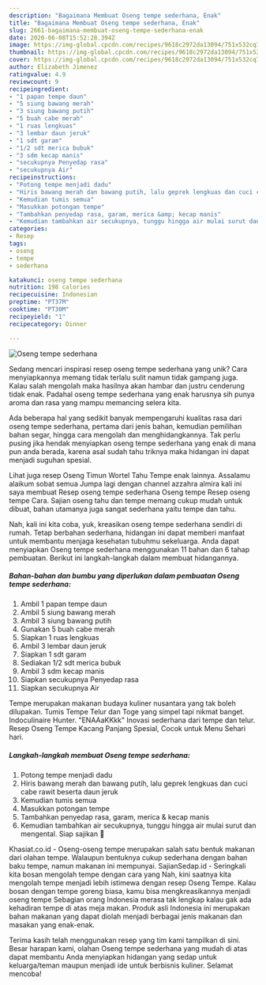 ```yaml
---
description: "Bagaimana Membuat Oseng tempe sederhana, Enak"
title: "Bagaimana Membuat Oseng tempe sederhana, Enak"
slug: 2661-bagaimana-membuat-oseng-tempe-sederhana-enak
date: 2020-06-08T15:52:28.394Z
image: https://img-global.cpcdn.com/recipes/9618c2972da13094/751x532cq70/oseng-tempe-sederhana-foto-resep-utama.jpg
thumbnail: https://img-global.cpcdn.com/recipes/9618c2972da13094/751x532cq70/oseng-tempe-sederhana-foto-resep-utama.jpg
cover: https://img-global.cpcdn.com/recipes/9618c2972da13094/751x532cq70/oseng-tempe-sederhana-foto-resep-utama.jpg
author: Elizabeth Jimenez
ratingvalue: 4.9
reviewcount: 9
recipeingredient:
- "1 papan tempe daun"
- "5 siung bawang merah"
- "3 siung bawang putih"
- "5 buah cabe merah"
- "1 ruas lengkuas"
- "3 lembar daun jeruk"
- "1 sdt garam"
- "1/2 sdt merica bubuk"
- "3 sdm kecap manis"
- "secukupnya Penyedap rasa"
- "secukupnya Air"
recipeinstructions:
- "Potong tempe menjadi dadu"
- "Hiris bawang merah dan bawang putih, lalu geprek lengkuas dan cuci cabe rawit beserta daun jeruk"
- "Kemudian tumis semua"
- "Masukkan potongan tempe"
- "Tambahkan penyedap rasa, garam, merica &amp; kecap manis"
- "Kemudian tambahkan air secukupnya, tunggu hingga air mulai surut dan mengental. Siap sajikan 🤗"
categories:
- Resep
tags:
- oseng
- tempe
- sederhana

katakunci: oseng tempe sederhana 
nutrition: 198 calories
recipecuisine: Indonesian
preptime: "PT37M"
cooktime: "PT30M"
recipeyield: "1"
recipecategory: Dinner

---
```



![Oseng tempe sederhana](https://img-global.cpcdn.com/recipes/9618c2972da13094/751x532cq70/oseng-tempe-sederhana-foto-resep-utama.jpg)

Sedang mencari inspirasi resep oseng tempe sederhana yang unik? Cara menyiapkannya memang tidak terlalu sulit namun tidak gampang juga. Kalau salah mengolah maka hasilnya akan hambar dan justru cenderung tidak enak. Padahal oseng tempe sederhana yang enak harusnya sih punya aroma dan rasa yang mampu memancing selera kita.

Ada beberapa hal yang sedikit banyak mempengaruhi kualitas rasa dari oseng tempe sederhana, pertama dari jenis bahan, kemudian pemilihan bahan segar, hingga cara mengolah dan menghidangkannya. Tak perlu pusing jika hendak menyiapkan oseng tempe sederhana yang enak di mana pun anda berada, karena asal sudah tahu triknya maka hidangan ini dapat menjadi suguhan spesial.

Lihat juga resep Oseng Timun Wortel Tahu Tempe enak lainnya. Assalamu alaikum sobat semua Jumpa lagi dengan channel azzahra almira kali ini saya membuat Resep oseng tempe sederhana Oseng tempe Resep oseng tempe Cara. Sajian oseng tahu dan tempe memang cukup mudah untuk dibuat, bahan utamanya juga sangat sederhana yaitu tempe dan tahu.


Nah, kali ini kita coba, yuk, kreasikan oseng tempe sederhana sendiri di rumah. Tetap berbahan sederhana, hidangan ini dapat memberi manfaat untuk membantu menjaga kesehatan tubuhmu sekeluarga. Anda dapat menyiapkan Oseng tempe sederhana menggunakan 11 bahan dan 6 tahap pembuatan. Berikut ini langkah-langkah dalam membuat hidangannya.

<!--inarticleads1-->

##### Bahan-bahan dan bumbu yang diperlukan dalam pembuatan Oseng tempe sederhana:

1. Ambil 1 papan tempe daun
1. Ambil 5 siung bawang merah
1. Ambil 3 siung bawang putih
1. Gunakan 5 buah cabe merah
1. Siapkan 1 ruas lengkuas
1. Ambil 3 lembar daun jeruk
1. Siapkan 1 sdt garam
1. Sediakan 1/2 sdt merica bubuk
1. Ambil 3 sdm kecap manis
1. Siapkan secukupnya Penyedap rasa
1. Siapkan secukupnya Air


Tempe merupakan makanan budaya kuliner nusantara yang tak boleh dilupakan. Tumis Tempe Telur dan Toge yang simpel tapi nikmat banget. Indoculinaire Hunter. &#34;ENAAaKKkk&#34; Inovasi sederhana dari tempe dan telur. Resep Oseng Tempe Kacang Panjang Spesial, Cocok untuk Menu Sehari hari. 

<!--inarticleads2-->

##### Langkah-langkah membuat Oseng tempe sederhana:

1. Potong tempe menjadi dadu
1. Hiris bawang merah dan bawang putih, lalu geprek lengkuas dan cuci cabe rawit beserta daun jeruk
1. Kemudian tumis semua
1. Masukkan potongan tempe
1. Tambahkan penyedap rasa, garam, merica &amp; kecap manis
1. Kemudian tambahkan air secukupnya, tunggu hingga air mulai surut dan mengental. Siap sajikan 🤗


Khasiat.co.id - Oseng-oseng tempe merupakan salah satu bentuk makanan dari olahan tempe. Walaupun bentuknya cukup sederhana dengan bahan baku tempe, namun makanan ini mempunyai. SajianSedap.id - Seringkali kita bosan mengolah tempe dengan cara yang Nah, kini saatnya kita mengolah tempe menjadi lebih istimewa dengan resep Oseng Tempe. Kalau bosan dengan tempe goreng biasa, kamu bisa mengkreasikannya menjadi oseng tempe Sebagian orang Indonesia merasa tak lengkap kalau gak ada kehadiran tempe di atas meja makan. Produk asli Indonesia ini merupakan bahan makanan yang dapat diolah menjadi berbagai jenis makanan dan masakan yang enak-enak. 

Terima kasih telah menggunakan resep yang tim kami tampilkan di sini. Besar harapan kami, olahan Oseng tempe sederhana yang mudah di atas dapat membantu Anda menyiapkan hidangan yang sedap untuk keluarga/teman maupun menjadi ide untuk berbisnis kuliner. Selamat mencoba!
